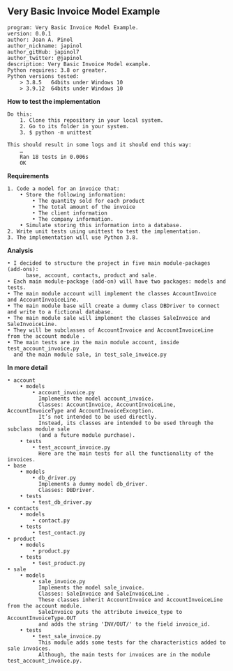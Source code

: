 ## Very Basic Invoice Model Example

	program: Very Basic Invoice Model Example.
	version: 0.0.1
	author: Joan A. Pinol
	author_nickname: japinol
	author_gitHub: japinol7
	author_twitter: @japinol
	description: Very Basic Invoice Model example.
	Python requires: 3.8 or greater.
	Python versions tested: 
        > 3.8.5   64bits under Windows 10
        > 3.9.12  64bits under Windows 10


**How to test the implementation**

	Do this:
	    1. Clone this repository in your local system.
	    2. Go to its folder in your system.
	    3. $ python -m unittest

    This should result in some logs and it should end this way:
	    …
        Ran 18 tests in 0.006s
        OK


**Requirements**

    1. Code a model for an invoice that:
        • Store the following information:
            • The quantity sold for each product
            • The total amount of the invoice
            • The client information
            • The company information.
        • Simulate storing this information into a database.
    2. Write unit tests using unittest to test the implementation.
    3. The implementation will use Python 3.8.


**Analysis**

    • I decided to structure the project in five main module-packages (add-ons): 
          base, account, contacts, product and sale.
    • Each main module-package (add-on) will have two packages: models and tests.
    • The main module account will implement the classes AccountInvoice and AccountInvoiceLine.
    • The main module base will create a dummy class DBDriver to connect and write to a fictional database.
    • The main module sale will implement the classes SaleInvoice and SaleInvoiceLine.
    • They will be subclasses of AccountInvoice and AccountInvoiceLine from the account module .
    • The main tests are in the main module account, inside test_account_invoice.py 
      and the main module sale, in test_sale_invoice.py


**In more detail**


    • account
        • models
            • account_invoice.py
              Implements the model account_invoice.
              Classes: AccountInvoice, AccountInvoiceLine, AccountInvoiceType and AccountInvoiceException.
              It’s not intended to be used directly. 
              Instead, its classes are intended to be used through the subclass module sale 
              (and a future module purchase).
        • tests
            • test_account_invoice.py
              Here are the main tests for all the functionality of the invoices.
    • base
        • models
            • db_driver.py
              Implements a dummy model db_driver.
              Classes: DBDriver.
        • tests
            • test_db_driver.py
    • contacts
        • models
            • contact.py
        • tests
            • test_contact.py
    • product
        • models
            • product.py
        • tests
            • test_product.py
    • sale
        • models
            • sale_invoice.py
              Implements the model sale_invoice.
              Classes: SaleInvoice and SaleInvoiceLine .
              These classes inherit AccountInvoice and AccountInvoiceLine from the account module.
              SaleInvoice puts the attribute invoice_type to AccountInvoiceType.OUT 
              and adds the string 'INV/OUT/' to the field invoice_id.
        • tests
            • test_sale_invoice.py
              This module adds some tests for the characteristics added to sale invoices.
              Although, the main tests for invoices are in the module test_account_invoice.py.
